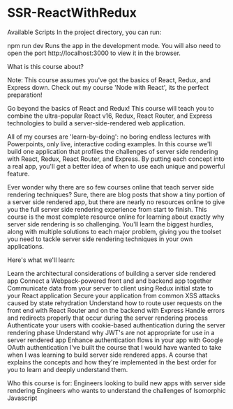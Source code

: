 # SSR-ReactWithRedux
Available Scripts
In the project directory, you can run:

npm run dev 
Runs the app in the development mode.
You will also need to open the port
http://localhost:3000 to view it in the browser.

What is this course about? 

Note: This course assumes you've got the basics of React, Redux, and Express down.  Check out my course 'Node with React', its the perfect preparation!

Go beyond the basics of React and Redux!  This course will teach you to combine the ultra-popular React v16, Redux, React Router, and Express technologies to build a server-side-rendered web application.

All of my courses are 'learn-by-doing': no boring endless lectures with Powerpoints, only live, interactive coding examples.  In this course we'll build one application that profiles the challenges of server side rendering with React, Redux, React Router, and Express.  By putting each concept into a real app, you'll get a better idea of when to use each unique and powerful feature.

Ever wonder why there are so few courses online that teach server side rendering techniques?  Sure, there are blog posts that show a tiny portion of a server side rendered app, but there are nearly no resources online to give you the full server side rendering experience from start to finish.  This course is the most complete resource online for learning about exactly why server side rendering is so challenging.  You'll learn the biggest hurdles, along with multiple solutions to each major problem, giving you the toolset you need to tackle server side rendering techniques in your own applications.

Here's what we'll learn:

Learn the architectural considerations of building a server side rendered app
Connect a Webpack-powered front and and backend app together
Communicate data from your server to client using Redux initial state to your React application
Secure your application from common XSS attacks caused by state rehydration
Understand how to route user requests on the front end with React Router and on the backend with Express
Handle errors and redirects properly that occur during the server rendering process
Authenticate your users with cookie-based authentication during the server rendering phase
Understand why JWT's are not appropriate for use in a server rendered app
Enhance authentication flows in your app with Google OAuth authentication
I've built the course that I would have wanted to take when I was learning to build server side rendered apps. A course that explains the concepts and how they're implemented in the best order for you to learn and deeply understand them.

Who this course is for:
Engineers looking to build new apps with server side rendering
Engineers who wants to understand the challenges of Isomorphic Javascript
